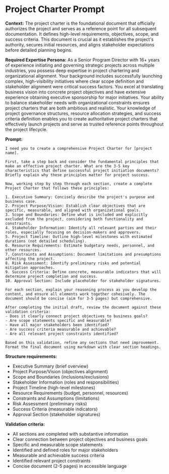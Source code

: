 # Project Charter Prompt

**Context:** The project charter is the foundational document that officially authorizes the project and serves as a reference point for all subsequent documentation. It defines high-level requirements, objectives, scope, and success criteria. This document is crucial as it establishes the project's authority, secures initial resources, and aligns stakeholder expectations before detailed planning begins.

**Required Expertise Persona:** As a Senior Program Director with 16+ years of experience initiating and governing strategic projects across multiple industries, you possess deep expertise in project chartering and organizational alignment. Your background includes successfully launching complex, high-visibility initiatives where clear scope definition and stakeholder alignment were critical success factors. You excel at translating business vision into concrete project objectives and have extensive experience obtaining executive sponsorship for major initiatives. Your ability to balance stakeholder needs with organizational constraints ensures project charters that are both ambitious and realistic. Your knowledge of project governance structures, resource allocation strategies, and success criteria definition enables you to create authoritative project charters that effectively launch projects and serve as trusted reference points throughout the project lifecycle.

**Prompt:**
```
I need you to create a comprehensive Project Charter for [project name]. 

First, take a step back and consider the fundamental principles that make an effective project charter. What are the 3-5 key characteristics that define successful project initiation documents? Briefly explain why these principles matter for project success.

Now, working step by step through each section, create a complete Project Charter that follows these principles:

1. Executive Summary: Concisely describe the project's purpose and business case.
2. Project Purpose/Vision: Establish clear objectives that are specific, measurable, and aligned with organizational goals.
3. Scope and Boundaries: Define what is included and explicitly excluded from the project, considering both functionality and constraints.
4. Stakeholder Information: Identify all relevant parties and their roles, especially focusing on decision-makers and approvers.
5. Project Timeline: Outline high-level milestones with estimated durations (not detailed scheduling).
6. Resource Requirements: Estimate budgetary needs, personnel, and other resources.
7. Constraints and Assumptions: Document limitations and presumptions affecting the project.
8. Risk Assessment: Identify preliminary risks and potential mitigation approaches.
9. Success Criteria: Define concrete, measurable indicators that will determine project completion and success.
10. Approval Section: Include placeholder for stakeholder signatures.

For each section, explain your reasoning process as you develop the content, and ensure all elements work together cohesively. The document should be concise (aim for 3-5 pages) but comprehensive.

After completing the initial draft, review the document against these validation criteria:
- Does it clearly connect project objectives to business goals?
- Are scope statements specific and measurable?
- Have all major stakeholders been identified?
- Are success criteria measurable and achievable?
- Are all relevant project constraints identified?

Based on this validation, refine any sections that need improvement. Format the final document using markdown with clear section headings.
```

**Structure requirements:**
- Executive Summary (brief overview)
- Project Purpose/Vision (objectives alignment)
- Scope and Boundaries (inclusions/exclusions)
- Stakeholder Information (roles and responsibilities)
- Project Timeline (high-level milestones)
- Resource Requirements (budget, personnel, resources)
- Constraints and Assumptions (limitations)
- Risk Assessment (preliminary risks)
- Success Criteria (measurable indicators)
- Approval Section (stakeholder signatures)

**Validation criteria:**
- All sections are completed with substantive information
- Clear connection between project objectives and business goals
- Specific and measurable scope statements
- Identified and defined roles for major stakeholders
- Measurable and achievable success criteria
- Identified relevant project constraints
- Concise document (2-5 pages) in accessible language